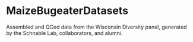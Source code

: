 # MaizeBugeaterDatasets
Assembled and QCed data from the Wisconsin Diversity panel, generated by the Schnable Lab, collaborators, and alumni. 
